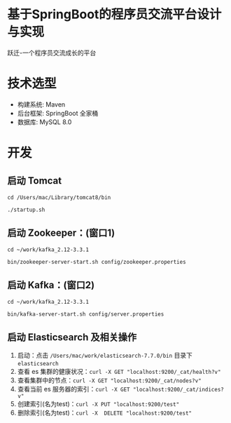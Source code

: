 # 基于SpringBoot的程序员交流平台设计与实现

跃迁-一个程序员交流成长的平台

# 技术选型
- 构建系统: Maven
- 后台框架: SpringBoot 全家桶
- 数据库: MySQL 8.0

# 开发
## 启动 Tomcat
```shell
cd /Users/mac/Library/tomcat8/bin
```
```shell
./startup.sh
```
## 启动 Zookeeper：(窗口1)
```shell
cd ~/work/kafka_2.12-3.3.1
```
```shell
bin/zookeeper-server-start.sh config/zookeeper.properties
```
## 启动 Kafka：(窗口2)
```shell
cd ~/work/kafka_2.12-3.3.1
```
```shell
bin/kafka-server-start.sh config/server.properties
```
## 启动 Elasticsearch 及相关操作
1. 启动：点击 `/Users/mac/work/elasticsearch-7.7.0/bin` 目录下 `elasticsearch`
2. 查看 es 集群的健康状况：`curl -X GET "localhost:9200/_cat/health?v"`
3. 查看集群中的节点：`curl -X GET "localhost:9200/_cat/nodes?v"`
4. 查看当前 es 服务器的索引：`curl -X GET "localhost:9200/_cat/indices?v"`
5. 创建索引(名为test)：`curl -X PUT "localhost:9200/test"`
6. 删除索引(名为test)：`curl -X  DELETE "localhost:9200/test"`
